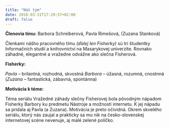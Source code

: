 ```yaml
---
title: "Náš tým"
date: 2018-03-31T17:29:57+02:00
draft: false
---
```


**Členovia tímu:** Barbora Schreiberová, Pavla Rimešová, (Zuzana Stanková)

Členkami nášho pracovného tímu *(ďalej len Fisherky)* sú tri študentky Informačních studií a knihovnictví na Masarykovej univerzite. Rovnako záhadné, elegantné a vražedne odvážne ako slečna Fisherová.

**Fisherky:**

*Pavla* – brilantná, rozhodná, skvostná
*Barbora* – úžasná, rozumná, cnostnná
(*Zuzana* – fantastická, zábavná, spontánna) 

**Motivácia k téme:**

Téma seriálu Vražedné záhady slečny Fisherovej bola pôvodným nápadom Fisherky Barbory ku predmetu Nástroje a možnosti internetu. K jej nápadu sa pridala aj Pavla (a Zuzana). Motivácia je preto očividná. Okrem skvelého seriálu, ktorý nás zaujal a prakticky sa mu nik na česko-slovenskej internetovej scéne nevenuje, aj malé zelené políčko.